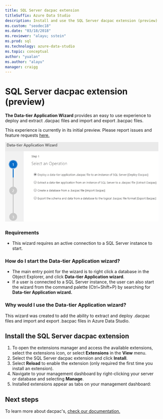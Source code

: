 ```yaml
---
title: SQL Server dacpac extension
titleSuffix: Azure Data Studio
description: Install and use the SQL Server dacpac extension (preview) for Azure Data Studio
ms.custom: "seodec18"
ms.date: "03/18/2018"
ms.reviewer: "alayu; sstein"
ms.prod: sql
ms.technology: azure-data-studio
ms.topic: conceptual
author: "yualan"
ms.author: "alayu"
manager: craigg
---
```

# SQL Server dacpac extension (preview)

**The Data-tier Application Wizard** provides an easy to use experience to deploy and extract .dacpac files and import and export .bacpac files.

This experience is currently in its initial preview. Please report issues and feature requests [here.](https://github.com/microsoft/azuredatastudio/issues)

![data-actions](media/sql-server-dacpac-extension/data-tier-application-actions.png)

 ### Requirements
 * This wizard requires an active connection to a SQL Server instance to start.

 ### How do I start the Data-tier Application wizard?
 * The main entry point for the wizard is to right click a database in the Object Explorer, and click **Data-tier Application wizard**.
 * If a user is connected to a SQL Server instance, the user can also start the wizard from the command palette (Ctrl+Shift+P) by searching for **Data-tier Application wizard.**

 ### Why would I use the Data-tier Application wizard?
 This wizard was created to add the ability to extract and deploy .dacpac files and import and export .bacpac files in Azure Data Studio.

## Install the SQL Server dacpac extension

1. To open the extensions manager and access the available extensions, select the extensions icon, or select **Extensions** in the **View** menu.
2. Select the SQL Server dacpac extension and click **Install**.
1. Select **Reload** to enable the extension (only required the first time you install an extension).
2. Navigate to your management dashboard by right-clicking your server or database and selecting **Manage**.
3. Installed extensions appear as tabs on your management dashboard:

## Next steps

To learn more about dacpac's, [check our documentation.](https://docs.microsoft.com/sql/relational-databases/data-tier-applications/data-tier-applications?view=sql-server-2017)